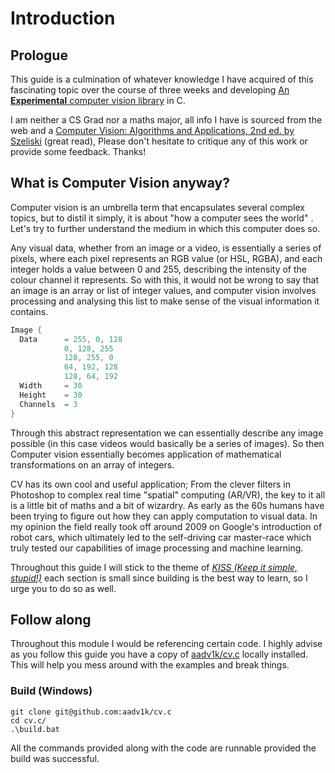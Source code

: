 # Introduction

## Prologue

This guide is a culmination of whatever knowledge I have acquired of this fascinating topic over the course of three weeks and developing [An **Experimental** computer vision library](https://github.com/aadv1k/cv.c) in C.

I am neither a CS Grad nor a maths major, all info I have is sourced from the web and a [Computer Vision: Algorithms and Applications, 2nd ed. by Szeliski](https://szeliski.org/Book/) (great read), Please don't hesitate to critique any of this work or provide some feedback. Thanks!

## What is Computer Vision anyway?

Computer vision is an umbrella term that encapsulates several complex topics, but to distil it simply, it is about "how a computer sees the world" . Let's try to further understand the medium in which this computer does so.

Any visual data, whether from an image or a video, is essentially a series of pixels, where each pixel represents an RGB value (or HSL, RGBA), and each integer holds a value between 0 and 255, describing the intensity of the colour channel it represents. So with this, it would not be wrong to say that an image is an array or list of integer values, and computer vision involves processing and analysing this list to make sense of the visual information it contains.

```c
Image {
  Data  	= 255, 0, 128
          	0, 128, 255
          	128, 255, 0
          	64, 192, 128
          	128, 64, 192
  Width 	= 30
  Height	= 30
  Channels  = 3
}
```

Through this abstract representation we can essentially describe any image possible (in this case videos would basically be a series of images). So then Computer vision essentially becomes application of mathematical transformations on an array of integers.

CV has its own cool and useful application; From the clever filters in Photoshop to complex real time "spatial" computing (AR/VR), the key to it all is a little bit of maths and a bit of wizardry. As early as the 60s humans have been trying to figure out how they can apply computation to visual data. In my opinion the field really took off around 2009 on Google's introduction of robot cars, which ultimately led to the self-driving car master-race which truly tested our capabilities of image processing and machine learning.

Throughout this guide I will stick to the theme of [_KISS (Keep it simple, stupid!)_](https://en.wikipedia.org/wiki/KISS\_principle) each section is small since building is the best way to learn, so I urge you to do so as well.

## Follow along

Throughout this module I would be referencing certain code. I highly advise as you follow this guide you have a copy of [aadv1k/cv.c](https://github.com/aadv1k/cv.c) locally installed. This will help you mess around with the examples and break things.

### Build (Windows)

```
git clone git@github.com:aadv1k/cv.c
cd cv.c/
.\build.bat
```

All the commands provided along with the code are runnable provided the build was successful.
